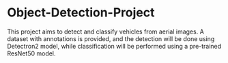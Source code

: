 # Object-Detection-Project
This project aims to detect and classify vehicles from aerial images. A dataset with annotations is provided, and the detection will be done using Detectron2 model, while classification will be performed using a pre-trained ResNet50 model.
